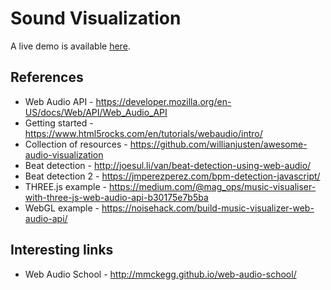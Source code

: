 # Sound Visualization

A live demo is available [here](https://rokcej.github.io/other/rzp/).

## References

* Web Audio API - https://developer.mozilla.org/en-US/docs/Web/API/Web_Audio_API
* Getting started - https://www.html5rocks.com/en/tutorials/webaudio/intro/
* Collection of resources - https://github.com/willianjusten/awesome-audio-visualization
* Beat detection - http://joesul.li/van/beat-detection-using-web-audio/
* Beat detection 2 - https://jmperezperez.com/bpm-detection-javascript/
* THREE.js example - https://medium.com/@mag_ops/music-visualiser-with-three-js-web-audio-api-b30175e7b5ba
* WebGL example - https://noisehack.com/build-music-visualizer-web-audio-api/


## Interesting links

* Web Audio School - http://mmckegg.github.io/web-audio-school/
